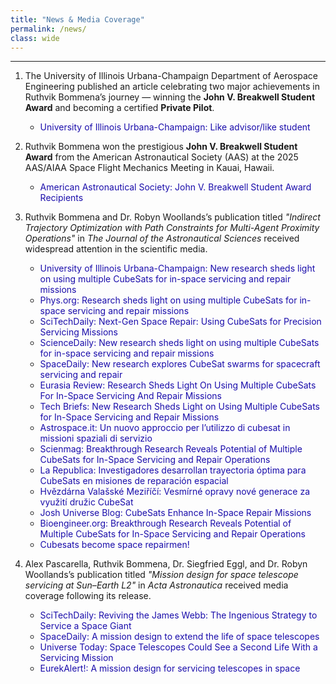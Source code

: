 ```yaml
---
title: "News & Media Coverage"
permalink: /news/
class: wide
---
```


---

1. The University of Illinois Urbana-Champaign Department of Aerospace Engineering published an article celebrating two major achievements in Ruthvik Bommena’s journey — winning the **John V. Breakwell Student Award** and becoming a certified **Private Pilot**.  
   - <a href="https://aerospace.illinois.edu/news/74141" target="_blank" style="color:#1a0dab; text-decoration:none;">University of Illinois Urbana-Champaign: Like advisor/like student</a>

2. Ruthvik Bommena won the prestigious **John V. Breakwell Student Award** from the American Astronautical Society (AAS) at the 2025 AAS/AIAA Space Flight Mechanics Meeting in Kauai, Hawaii.  
   - <a href="https://www.space-flight.org/docs/Breakwell/Breakwell_winners.html" target="_blank" style="color:#1a0dab; text-decoration:none;">American Astronautical Society: John V. Breakwell Student Award Recipients</a>

3. Ruthvik Bommena and Dr. Robyn Woollands’s publication titled *"Indirect Trajectory Optimization with Path Constraints for Multi-Agent Proximity Operations"* in *The Journal of the Astronautical Sciences* received widespread attention in the scientific media.  
   - <a href="https://aerospace.illinois.edu/news/73647" target="_blank" style="color:#1a0dab; text-decoration:none;">University of Illinois Urbana-Champaign: New research sheds light on using multiple CubeSats for in-space servicing and repair missions</a>  
   - <a href="https://phys.org/news/2025-02-multiple-cubesats-space-missions.html" target="_blank" style="color:#1a0dab; text-decoration:none;">Phys.org: Research sheds light on using multiple CubeSats for in-space servicing and repair missions</a>  
   - <a href="https://scitechdaily.com/next-gen-space-repair-using-cubesats-for-precision-servicing-missions/" target="_blank" style="color:#1a0dab; text-decoration:none;">SciTechDaily: Next-Gen Space Repair: Using CubeSats for Precision Servicing Missions</a>  
   - <a href="https://www.sciencedaily.com/releases/2025/02/250214123711.htm" target="_blank" style="color:#1a0dab; text-decoration:none;">ScienceDaily: New research sheds light on using multiple CubeSats for in-space servicing and repair missions</a>  
   - <a href="https://www.spacedaily.com/reports/New_research_explores_CubeSat_swarms_for_spacecraft_servicing_and_repair_999.html" target="_blank" style="color:#1a0dab; text-decoration:none;">SpaceDaily: New research explores CubeSat swarms for spacecraft servicing and repair</a>  
   - <a href="https://www.eurasiareview.com/15022025-research-sheds-light-on-using-multiple-cubesats-for-in-space-servicing-and-repair-missions/" target="_blank" style="color:#1a0dab; text-decoration:none;">Eurasia Review: Research Sheds Light On Using Multiple CubeSats For In-Space Servicing And Repair Missions</a>  
   - <a href="https://www.techbriefs.com/component/content/article/52834-new-research-sheds-light-on-using-multiple-cubesats-for-in-space-servicing-and-repair-missions" target="_blank" style="color:#1a0dab; text-decoration:none;">Tech Briefs: New Research Sheds Light on Using Multiple CubeSats for In-Space Servicing and Repair Missions</a>  
   - <a href="https://www.astrospace.it/2025/02/17/un-nuovo-approccio-per-lutilizzo-di-cubesat-in-missioni-spaziali-di-servizio/" target="_blank" style="color:#1a0dab; text-decoration:none;">Astrospace.it: Un nuovo approccio per l’utilizzo di cubesat in missioni spaziali di servizio</a>  
   - <a href="https://scienmag.com/breakthrough-research-reveals-potential-of-multiple-cubesats-for-in-space-servicing-and-repair-operations/" target="_blank" style="color:#1a0dab; text-decoration:none;">Scienmag: Breakthrough Research Reveals Potential of Multiple CubeSats for In-Space Servicing and Repair Operations</a>  
   - <a href="https://larepublica.es/2025/02/15/investigadores-desarrollan-trayectoria-optima-para-cubesats-en-misiones-de-reparacion-espacial/" target="_blank" style="color:#1a0dab; text-decoration:none;">La Republica: Investigadores desarrollan trayectoria óptima para CubeSats en misiones de reparación espacial</a>  
   - <a href="https://www.astrovm.cz/cz/pro-navstevniky/aktuality-ak/vesmirne-opravy-nove-generace-za-vyuziti-druzic-cubesat.html" target="_blank" style="color:#1a0dab; text-decoration:none;">Hvězdárna Valašské Meziříčí: Vesmírné opravy nové generace za využití družic CubeSat</a>  
   - <a href="https://blog.joshuniverse.com/cubesats-enhance-in-space-repair-missions/" target="_blank" style="color:#1a0dab; text-decoration:none;">Josh Universe Blog: CubeSats Enhance In-Space Repair Missions</a>  
   - <a href="https://bioengineer.org/breakthrough-research-reveals-potential-of-multiple-cubesats-for-in-space-servicing-and-repair-operations/" target="_blank" style="color:#1a0dab; text-decoration:none;">Bioengineer.org: Breakthrough Research Reveals Potential of Multiple CubeSats for In-Space Servicing and Repair Operations</a>  
   - <a href="https://espash.ir/news/91606/cube-satellites-become-space-repairmen/" target="_blank" style="color:#1a0dab; text-decoration:none;">Cubesats become space repairmen!</a>  

4. Alex Pascarella, Ruthvik Bommena, Dr. Siegfried Eggl, and Dr. Robyn Woollands’s publication titled *"Mission design for space telescope servicing at Sun–Earth L2"* in *Acta Astronautica* received media coverage following its release.  
   - <a href="https://scitechdaily.com/reviving-the-james-webb-the-ingenious-strategy-to-service-a-space-giant/" target="_blank" style="color:#1a0dab; text-decoration:none;">SciTechDaily: Reviving the James Webb: The Ingenious Strategy to Service a Space Giant</a>  
   - <a href="https://www.spacedaily.com/reports/A_mission_design_to_extend_the_life_of_space_telescopes_999.html" target="_blank" style="color:#1a0dab; text-decoration:none;">SpaceDaily: A mission design to extend the life of space telescopes</a>  
   - <a href="https://www.universetoday.com/articles/space-telescopes-could-see-a-second-life-with-a-servicing-mission" target="_blank" style="color:#1a0dab; text-decoration:none;">Universe Today: Space Telescopes Could See a Second Life With a Servicing Mission</a>  
   - <a href="https://www.eurekalert.org/news-releases/1067052" target="_blank" style="color:#1a0dab; text-decoration:none;">EurekAlert!: A mission design for servicing telescopes in space</a>
